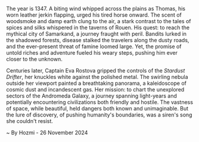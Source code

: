 
The year is 1347.  A biting wind whipped across the plains as Thomas, his worn leather jerkin flapping, urged his tired horse onward.  The scent of woodsmoke and damp earth clung to the air, a stark contrast to the tales of spices and silks whispered in the taverns of Rouen.  His quest: to reach the mythical city of Samarkand, a journey fraught with peril.  Bandits lurked in the shadowed forests, disease stalked the travelers along the dusty roads, and the ever-present threat of famine loomed large. Yet, the promise of untold riches and adventure fueled his weary steps, pushing him ever closer to the unknown.

Centuries later,  Captain Eva Rostova gripped the controls of the *Stardust Drifter*, her knuckles white against the polished metal.  The swirling nebula outside her viewport painted a breathtaking panorama, a kaleidoscope of cosmic dust and incandescent gas.  Her mission: to chart the unexplored sectors of the Andromeda Galaxy, a journey spanning light-years and potentially encountering civilizations both friendly and hostile. The vastness of space, while beautiful, held dangers both known and unimaginable.  But the lure of discovery, of pushing humanity's boundaries, was a siren's song she couldn't resist.

~ By Hozmi - 26 November 2024
